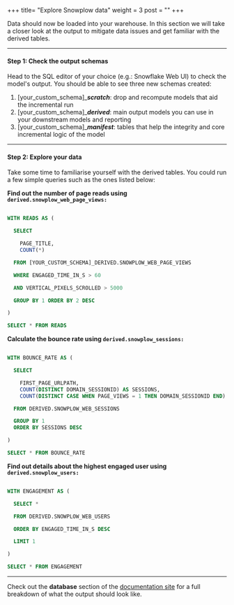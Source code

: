 +++
title= "Explore Snowplow data"
weight = 3
post = ""
+++

Data should now be loaded into your warehouse. In this section we will take a closer look at the output to mitigate data issues and get familiar with the derived tables.

***

#### **Step 1:** Check the output schemas
Head to the SQL editor of your choice (e.g.: Snowflake Web UI) to check the model's output. You should be able to see three new schemas created:
1. [your_custom_schema]_***scratch***: drop and recompute models that aid the incremental run
2. [your_custom_schema]_***derived***: main output models you can use in your downstream models and reporting
3. [your_custom_schema]_***manifest***: tables that help the integrity and core incremental logic of the model

***
#### **Step 2:** Explore your data

Take some time to familiarise yourself with the derived tables. You could run a few simple queries such as the ones listed below:

**Find out the number of page reads using `derived.snowplow_web_page_views:`**

```sql

WITH READS AS (

  SELECT

    PAGE_TITLE,
    COUNT(*)

  FROM [YOUR_CUSTOM_SCHEMA]_DERIVED.SNOWPLOW_WEB_PAGE_VIEWS

  WHERE ENGAGED_TIME_IN_S > 60

  AND VERTICAL_PIXELS_SCROLLED > 5000

  GROUP BY 1 ORDER BY 2 DESC

)

SELECT * FROM READS

```

**Calculate the bounce rate using `derived.snowplow_sessions:`**
```sql

WITH BOUNCE_RATE AS (

  SELECT

    FIRST_PAGE_URLPATH,
    COUNT(DISTINCT DOMAIN_SESSIONID) AS SESSIONS,
    COUNT(DISTINCT CASE WHEN PAGE_VIEWS = 1 THEN DOMAIN_SESSIONID END) / COUNT(DISTINCT DOMAIN_SESSIONID) AS BOUNCE_RATE

  FROM DERIVED.SNOWPLOW_WEB_SESSIONS

  GROUP BY 1
  ORDER BY SESSIONS DESC

)

SELECT * FROM BOUNCE_RATE
```


**Find out details about the highest engaged user using `derived.snowplow_users:`**
```sql

WITH ENGAGEMENT AS (

  SELECT *

  FROM DERIVED.SNOWPLOW_WEB_USERS

  ORDER BY ENGAGED_TIME_IN_S DESC

  LIMIT 1

)

SELECT * FROM ENGAGEMENT
```

***

Check out the **database** section of the [documentation site](https://snowplow.github.io/dbt-snowplow-web/#!/overview/snowplow_web) for a full breakdown of what the output should look like.
